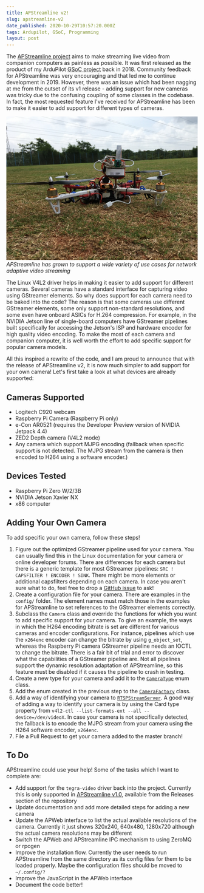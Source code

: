 ```yaml
---
title: APStreamline v2!
slug: apstreamline-v2
date_published: 2020-10-29T10:57:20.000Z
tags: Ardupilot, GSoC, Programming
layout: post
---
```


The [APStreamline project](https://github.com/shortstheory/APStreamline/) aims to make streaming live video from companion computers as painless as possible. It was first released as the product of my ArduPilot [GSoC project](https://discuss.ardupilot.org/t/introducing-apstreamline/31723) back in 2018. Community feedback for APStreamline was very encouraging and that led me to continue development in 2019. However, there was an issue which had been nagging at me from the outset of its v1 release - adding support for new cameras was tricky due to the confusing coupling of some classes in the codebase. In fact, the most requested feature I've received for APStreamline has been to make it easier to add support for different types of cameras.

![](/content/images/2020/IMG_0674.JPG)
*APStreamline has grown to support a wide variety of use cases for network adaptive video streaming*

The Linux V4L2 driver helps in making it easier to add support for different cameras. Several cameras have a standard interface for capturing video using GStreamer elements. So why does support for each camera need to be baked into the code? The reason is that some cameras use different GStreamer elements, some only support non-standard resolutions, and some even have onboard ASICs for H.264 compression. For example, in the NVIDIA Jetson line of single-board computers have GStreamer pipelines built specifically for accessing the Jetson's ISP and hardware encoder for high quality video encoding. To make the most of each camera and companion computer, it is well worth the effort to add specific support for popular camera models.

All this inspired a rewrite of the code, and I am proud to announce that with the release of APStreamline v2, it is now much simpler to add support for your own camera! Let's first take a look at what devices are already supported:

## Cameras Supported

* Logitech C920 webcam
* Raspberry Pi Camera (Raspberry Pi only)
* e-Con AR0521 (requires the Developer Preview version of NVIDIA Jetpack 4.4)
* ZED2 Depth camera (V4L2 mode)
* Any camera which support MJPG encoding (fallback when specific support is not detected. The MJPG stream from the camera is then encoded to H264 using a software encoder.)

## Devices Tested

* Raspberry Pi Zero W/2/3B
* NVIDIA Jetson Xavier NX
* x86 computer

## Adding Your Own Camera

To add specific your own camera, follow these steps!

1) Figure out the optimized GStreamer pipeline used for your camera. You can usually find this in the Linux documentation for your camera or online developer forums. There are differences for each camera but there is a generic template for most GStreamer pipelines: `SRC ! CAPSFILTER ! ENCODER ! SINK`. 
There might be more elements or additional capsfilters depending on each camera. In case you aren't sure what to do, feel free to drop a [GitHub issue](https://github.com/shortstheory/APStreamline/issues) to ask!
2) Create a configuration file for your camera. There are examples in the `config/` folder. The element names must match those in the examples for APStreamline to set references to the GStreamer elements correctly.
3) Subclass the `Camera` class and override the functions for which you want to add specific support for your camera. To give an example, the ways in which the H264 encoding bitrate is set are different for various cameras and encoder configurations. For instance, pipelines which use the `x264enc` encoder can change the bitrate by using `g_object_set`, whereas the Raspberry Pi camera GStreamer pipeline needs an IOCTL to change the bitrate.
There is a fair bit of trial and error to discover what the capabilities of a GStreamer pipeline are. Not all pipelines support the dynamic resolution adaptation of APStreamline, so this feature must be disabled if it causes the pipeline to crash in testing.
4) Create a new type for your camera and add it to the [`CameraType`]((https://github.com/shortstheory/APStreamline/blob/master/src/Camera/CameraType.h)) enum class.
5) Add the enum created in the previous step to the [`CameraFactory`](https://github.com/shortstheory/APStreamline/blob/master/src/Camera/CameraFactory.h) class.
6) Add a way of identifying your camera to [`RTSPStreamServer`](https://github.com/shortstheory/APStreamline/blob/8ba5b548321f46e39c8bc51c4e2e46f6847e5272/src/RTSPStreamServer/RTSPStreamServer.cpp#L77). A good way of adding a way to identify your camera is by using the Card type property from `v4l2-ctl --list-formats-ext --all --device=/dev/videoX`. In case your camera is not specifically detected, the fallback is to encode the MJPG stream from your camera using the H264 software encoder, `x264enc`.
7) File a Pull Request to get your camera added to the master branch!

## To Do
APStreamline could use your help! Some of the tasks which I want to complete are:

- Add support for the `tegra-video` driver back into the project. Currently this is only supported in [APStreamline v1.0](https://github.com/shortstheory/adaptive-streaming/releases/tag/v1.0), available from the Releases section of the repository
- Update documentation and add more detailed steps for adding a new camera
- Update the APWeb interface to list the actual available resolutions of the camera. Currently it just shows 320x240, 640x480, 1280x720 although the actual camera resolutions may be different
- Switch the APWeb and APStreamline IPC mechanism to using ZeroMQ or rpcgen
- Improve the installation flow. Currently the user needs to run APStreamline from the same directory as its config files for them to be loaded properly. Maybe the configuration files should be moved to `~/.config/?`
- Improve the JavaScript in the APWeb interface
- Document the code better!
